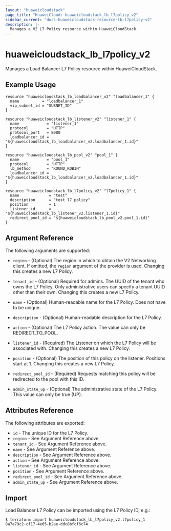 ```yaml
---
layout: "huaweicloudstack"
page_title: "HuaweiCloud: huaweicloudstack_lb_l7policy_v2"
sidebar_current: "docs-huaweicloudstack-resource-lb-l7policy-v2"
description: |-
  Manages a V2 L7 Policy resource within HuaweiCloudStack.
---
```


# huaweicloudstack\_lb\_l7policy\_v2

Manages a Load Balancer L7 Policy resource within HuaweiCloudStack.

## Example Usage

```hcl
resource "huaweicloudstack_lb_loadbalancer_v2" "loadbalancer_1" {
  name          = "loadbalancer_1"
  vip_subnet_id = "SUBNET_ID"
}

resource "huaweicloudstack_lb_listener_v2" "listener_1" {
  name            = "listener_1"
  protocol        = "HTTP"
  protocol_port   = 8080
  loadbalancer_id = "${huaweicloudstack_lb_loadbalancer_v2.loadbalancer_1.id}"
}

resource "huaweicloudstack_lb_pool_v2" "pool_1" {
  name            = "pool_1"
  protocol        = "HTTP"
  lb_method       = "ROUND_ROBIN"
  loadbalancer_id = "${huaweicloudstack_lb_loadbalancer_v2.loadbalancer_1.id}"
}

resource "huaweicloudstack_lb_l7policy_v2" "l7policy_1" {
  name             = "test"
  description      = "test l7 policy"
  position         = 1
  listener_id      = "${huaweicloudstack_lb_listener_v2.listener_1.id}"
  redirect_pool_id = "${huaweicloudstack_lb_pool_v2.pool_1.id}"
}
```

## Argument Reference

The following arguments are supported:

* `region` - (Optional) The region in which to obtain the V2 Networking client.
    If omitted, the `region` argument of the provider is used.
    Changing this creates a new L7 Policy.

* `tenant_id` - (Optional) Required for admins. The UUID of the tenant who owns
    the L7 Policy. Only administrative users can specify a tenant UUID
    other than their own. Changing this creates a new L7 Policy.

* `name` - (Optional) Human-readable name for the L7 Policy. Does not have
    to be unique.

* `description` - (Optional) Human-readable description for the L7 Policy.

* `action` - (Optional) The L7 Policy action. The value can only be REDIRECT\_TO\_POOL.

* `listener_id` - (Required) The Listener on which the L7 Policy will be associated with.
    Changing this creates a new L7 Policy.

* `position` - (Optional) The position of this policy on the listener. Positions start at 1.
    Changing this creates a new L7 Policy.

* `redirect_pool_id` - (Required) Requests matching this policy will be redirected to the
    pool with this ID.

* `admin_state_up` - (Optional) The administrative state of the L7 Policy.
    This value can only be true (UP).

## Attributes Reference

The following attributes are exported:

* `id` - The unique ID for the L7 Policy.
* `region` - See Argument Reference above.
* `tenant_id` - See Argument Reference above.
* `name` - See Argument Reference above.
* `description` - See Argument Reference above.
* `action` - See Argument Reference above.
* `listener_id` - See Argument Reference above.
* `position` - See Argument Reference above.
* `redirect_pool_id` - See Argument Reference above.
* `admin_state_up` - See Argument Reference above.

## Import

Load Balancer L7 Policy can be imported using the L7 Policy ID, e.g.:

```
$ terraform import huaweicloudstack_lb_l7policy_v2.l7policy_1 8a7a79c2-cf17-4e65-b2ae-ddc8bfcf6c74
```
